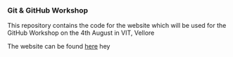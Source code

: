 ### Git & GitHub Workshop
This repository contains the code for the website which will be used for the GitHub Workshop on the 4th August in VIT, Vellore

The website can be found [here](https://git-vit.adeen.me) 
hey
